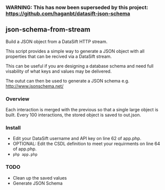 
### WARNING: This has now been superseded by this project: https://github.com/haganbt/datasift-json-schema

## json-schema-from-stream

Build a JSON object from a DataSift HTTP stream.

This script provides a simple way to generate a JSON object with all properties that can be recived via a DataSift stream.

This can be useful if you are designing a database schema and need full visability of what keys and values may be delivered.

The outut can then be used to generate a JSON schema e.g. http://www.jsonschema.net/

### Overview

Each interaction is merged with the previous so that a single large object is built. Every 100 interactions, the stored object is saved to out.json.

### Install
 * Edit your DataSift username and API key on line 62 of app.php.
 * OPTIONAL: Edit the CSDL definition to meet your requirments on line 64 of app.php.
 * ```php app.php```
 

### TODO
 * Clean up the saved values
 * Generate JSON Schema